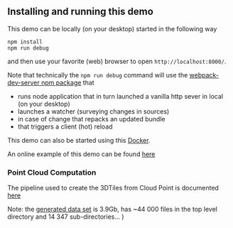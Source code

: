 ## Installing and running this demo

This demo can be locally (on your desktop) started in the following way
```
npm install
npm run debug     
```
and then use your favorite (web) browser to open
`http://localhost:8000/`.

Note that technically the `npm run debug` command will use the [webpack-dev-server npm package](https://github.com/webpack/webpack-dev-server) that
 - runs node application that in turn launched a vanilla http sever in local (on your desktop) 
 - launches a watcher (surveying changes in sources)
 - in case of change that repacks an updated bundle
 - that triggers a client (hot) reload 

This demo can also be started using this [Docker](https://github.com/VCityTeam/UD-Demo-Vcity-Point-Cloud-Lyon-2018-Docker).

An online example of this demo can be found [here](https://point-cloud.vcityliris.data.alpha.grandlyon.com/)  

### Point Cloud Computation

The pipeline used to create the 3DTiles from Cloud Point is documented [here](https://github.com/VCityTeam/UD-Reproducibility/tree/master/Computations/ComputePointCloudsLyon)

Note: the [generated data set](https://dataset-dl.liris.cnrs.fr/three-d-tiles-lyon-metropolis/Large_Points_Clouds/Point_Cloud_Lyon_2018) is 3.9Gb, has ~44 000 files in the top level directory and 14 347 sub-directories... )
